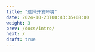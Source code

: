 ```yaml
---
title: "选择开发环境"
date: 2024-10-23T00:43:35+08:00
weight: 3
prev: /docs/intro/
next: /
draft: true
---
```

